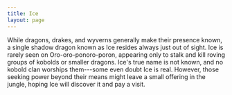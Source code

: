 ```yaml
---
title: Ice
layout: page
---
```


While dragons, drakes, and wyverns generally make their presence known, a single shadow dragon known as Ice resides always just out of sight. Ice is rarely seen on Oro-oro-ponoro-poron, appearing only to stalk and kill roving groups of kobolds or smaller dragons. Ice's true name is not known, and no kobold clan worships them---some even doubt Ice is real. However, those seeking power beyond their means might leave a small offering in the jungle, hoping Ice will discover it and pay a visit.
